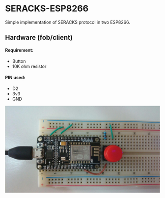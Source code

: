 # SERACKS-ESP8266
Simple implementation of SERACKS protocol in two ESP8266.

## Hardware (fob/client)
#### Requirement:
- Button
- 10K ohm resistor

#### PIN used:
- D2
- 3v3
- GND


![Circuit](circuit.jpg)

